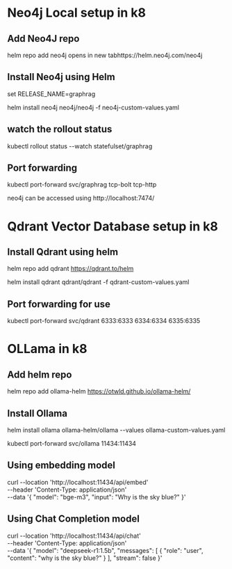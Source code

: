 # Neo4j Local setup in k8
## Add Neo4J repo
helm repo add neo4j opens in new tabhttps://helm.neo4j.com/neo4j

## Install Neo4j using Helm
set RELEASE_NAME=graphrag

helm install neo4j neo4j/neo4j -f neo4j-custom-values.yaml

## watch the rollout status
kubectl rollout status --watch statefulset/graphrag

## Port forwarding
kubectl port-forward svc/graphrag tcp-bolt tcp-http

neo4j can be accessed using http://localhost:7474/

# Qdrant Vector Database setup in k8
## Install Qdrant using helm
helm repo add qdrant https://qdrant.to/helm

helm install qdrant qdrant/qdrant -f qdrant-custom-values.yaml

## Port forwarding for use
kubectl port-forward svc/qdrant 6333:6333 6334:6334 6335:6335

# OLLama in k8
## Add helm repo
helm repo add ollama-helm https://otwld.github.io/ollama-helm/

## Install Ollama
helm install ollama ollama-helm/ollama --values ollama-custom-values.yaml

kubectl port-forward svc/ollama 11434:11434

## Using embedding model 
curl --location 'http://localhost:11434/api/embed' \
--header 'Content-Type: application/json' \
--data '{
  "model": "bge-m3",
  "input": "Why is the sky blue?"
}'

## Using Chat Completion model
curl --location 'http://localhost:11434/api/chat' \
--header 'Content-Type: application/json' \
--data '{
  "model": "deepseek-r1:1.5b",
  "messages": [
    {
      "role": "user",
      "content": "why is the sky blue?"
    }
  ],
  "stream": false
}'
